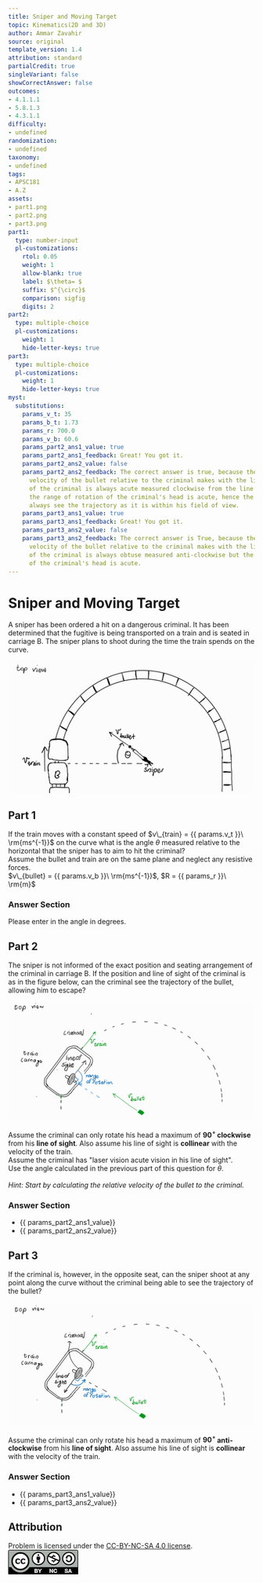 ```yaml
---
title: Sniper and Moving Target
topic: Kinematics(2D and 3D)
author: Ammar Zavahir
source: original
template_version: 1.4
attribution: standard
partialCredit: true
singleVariant: false
showCorrectAnswer: false
outcomes:
- 4.1.1.1
- 5.8.1.3
- 4.3.1.1
difficulty:
- undefined
randomization:
- undefined
taxonomy:
- undefined
tags:
- APSC181
- A.Z
assets:
- part1.png
- part2.png
- part3.png
part1:
  type: number-input
  pl-customizations:
    rtol: 0.05
    weight: 1
    allow-blank: true
    label: $\theta= $
    suffix: $^{\circ}$
    comparison: sigfig
    digits: 2
part2:
  type: multiple-choice
  pl-customizations:
    weight: 1
    hide-letter-keys: true
part3:
  type: multiple-choice
  pl-customizations:
    weight: 1
    hide-letter-keys: true
myst:
  substitutions:
    params_v_t: 35
    params_b_t: 1.73
    params_r: 700.0
    params_v_b: 60.6
    params_part2_ans1_value: true
    params_part2_ans1_feedback: Great! You got it.
    params_part2_ans2_value: false
    params_part2_ans2_feedback: The correct answer is true, because the angle the
      velocity of the bullet relative to the criminal makes with the line of sight
      of the criminal is always acute measured clockwise from the line of sight and
      the range of rotation of the criminal's head is acute, hence the criminal can
      always see the trajectory as it is within his field of view.
    params_part3_ans1_value: true
    params_part3_ans1_feedback: Great! You got it.
    params_part3_ans2_value: false
    params_part3_ans2_feedback: The correct answer is True, because the angle the
      velocity of the bullet relative to the criminal makes with the line of sight
      of the criminal is always obtuse measured anti-clockwise but the range of rotation
      of the criminal's head is acute.
---
```

# Sniper and Moving Target
A sniper has been ordered a hit on a dangerous criminal. It has been determined that the fugitive is being transported on a train and is seated in carriage B. The sniper plans to shoot during the time the train spends on the curve.

<img src="part1.png" width=500>

## Part 1

If the train moves with a constant speed of $v\_{train} = {{ params.v_t }}\ \rm{ms^{-1}}$ on the curve what is the angle $\theta$ measured relative to the horizontal that the sniper has to aim to hit the criminal?
<br>
Assume the bullet and train are on the same plane and neglect any resistive forces.
<br>
$v\_{bullet} = {{ params.v_b }}\ \rm{ms^{-1}}$, $R = {{ params_r }}\ \rm{m}$

### Answer Section

Please enter in the angle in degrees.

## Part 2

The sniper is not informed of the exact position and seating arrangement of the criminal in carriage B. If the position and line of sight of the criminal is as in the figure below, can the criminal see the trajectory of the bullet, allowing him to escape?

<img src="part2.png" width=500>

Assume the criminal can only rotate his head a maximum of **$90^{\circ}$ clockwise** from his **line of sight**. Also assume his line of sight is **collinear** with the velocity of the train.
<br>Assume the criminal has "laser vision acute vision in his line of sight".
<br>
Use the angle calculated in the previous part of this question for $\theta$.
<br><br>
<i>Hint: Start by calculating the relative velocity of the bullet to the criminal.</i>

### Answer Section

- {{ params_part2_ans1_value}}
- {{ params_part2_ans2_value}}

## Part 3

If the criminal is, however, in the opposite seat, can the sniper shoot at any point along the curve without the criminal being able to see the trajectory of the bullet?

<img src="part3.png" width=500>

Assume the criminal can only rotate his head a maximum of **$90^{\circ}$ anti-clockwise** from his **line of sight**. Also assume his line of sight is **collinear** with the velocity of the train.

### Answer Section

- {{ params_part3_ans1_value}}
- {{ params_part3_ans2_value}}

## Attribution

Problem is licensed under the [CC-BY-NC-SA 4.0 license](https://creativecommons.org/licenses/by-nc-sa/4.0/).<br> ![The Creative Commons 4.0 license requiring attribution-BY, non-commercial-NC, and share-alike-SA license.](https://raw.githubusercontent.com/firasm/bits/master/by-nc-sa.png)